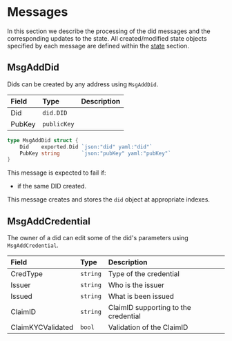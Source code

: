 # Messages

In this section we describe the processing of the did messages and the corresponding updates to the state. All created/modified state objects specified by each message are defined within the [state](./02_state.md) section.

## MsgAddDid

Dids can be created by any address using `MsgAddDid`.

| **Field**              | **Type**           | **Description**                                                                                               |
|:-----------------------|:-----------------  |:--------------------------------------------------------------------------------------------------------------|
| Did                    | `did.DID`          | 
| PubKey                 | `publicKey`        | 

```go
type MsgAddDid struct {
	Did    exported.Did `json:"did" yaml:"did"`
	PubKey string       `json:"pubKey" yaml:"pubKey"`
}
```

This message is expected to fail if:

- if the same DID created.

This message creates and stores the `did` object at appropriate indexes. 

## MsgAddCredential 

The owner of a did can edit some of the did's parameters using `MsgAddCredential`.

| **Field**              | **Type**           | **Description**                                                                                               |
|:-----------------------|:-------------------|:--------------------------------------------------------------------------------------------------------------|
| CredType               | `string`           | Type of the credential |
| Issuer                 | `string`           | Who is the issuer
| Issued                 | `string`           | What is been issued
| ClaimID                | `string`           | ClaimID supporting to the credential
| ClaimKYCValidated      | `bool`             | Validation of the ClaimID



